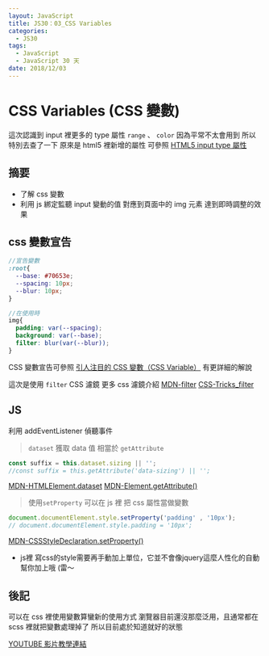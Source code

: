 ```yaml
---
layout: JavaScript
title: JS30：03_CSS Variables
categories:
  - JS30
tags:
  - JavaScript
  - JavaScript 30 天
date: 2018/12/03
---
```


# CSS Variables (CSS 變數)

這次認識到 input 裡更多的 type 屬性 `range` 、 `color` 因為平常不太會用到 所以特別去查了一下
原來是 html5 裡新增的屬性 可參照 [HTML5 input type 屬性](http://www.w3school.com.cn/html5/att_input_type.asp)

## 摘要

- 了解 css 變數
- 利用 js 綁定監聽 input 變動的值 對應到頁面中的 img 元素 達到即時調整的效果

## css 變數宣告

```scss
//宣告變數
:root{
  --base: #70653e;
  --spacing: 10px;
  --blur: 10px;
}

//在使用時
img{
  padding: var(--spacing);
  background: var(--base);
  filter: blur(var(--blur));
}

```

CSS 變數宣告可參照 [引人注目的 CSS 變數（CSS Variable）](http://www.cnblogs.com/coco1s/p/6068522.html) 有更詳細的解說

這次是使用 `filter` CSS 濾鏡
更多 css 濾鏡介紹
[MDN-filter](https://developer.mozilla.org/zh-CN/docs/Web/CSS/filter)
[CSS-Tricks_filter](https://css-tricks.com/almanac/properties/f/filter/)

## JS

利用 addEventListener 偵聽事件

> `dataset` 獲取 data 值 相當於 `getAttribute`

```javascript
const suffix = this.dataset.sizing || '';
//const suffix = this.getAttribute('data-sizing') || '';
```

[MDN-HTMLElement.dataset](https://developer.mozilla.org/zh-TW/docs/Web/API/HTMLElement/dataset)
[MDN-Element.getAttribute()](https://developer.mozilla.org/zh-CN/docs/Web/API/Element/getAttribute)

> 使用`setProperty` 可以在 js 裡 把 css 屬性當做變數

```javascript
document.documentElement.style.setProperty('padding' , '10px');
// document.documentElement.style.padding = '10px';
```

[MDN-CSSStyleDeclaration.setProperty()](https://developer.mozilla.org/zh-CN/docs/Web/API/CSSStyleDeclaration/setProperty)

- js裡 寫css的style需要再手動加上單位，它並不會像jquery這麼人性化的自動幫你加上哦 (雷～


## 後記

可以在 css 裡使用變數算蠻新的使用方式
瀏覽器目前還沒那麼泛用，且通常都在 scss 裡就把變數處理掉了
所以目前處於知道就好的狀態

[YOUTUBE 影片教學連結](https://www.youtube.com/watch?v=AHLNzv13c2I)
